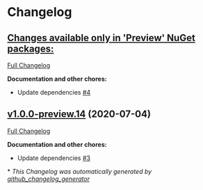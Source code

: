 # Changelog

## [**Changes available only in 'Preview' NuGet packages:**](https://github.com/nanoframework/lib-nanoFramework.M5Stack/tree/HEAD)

[Full Changelog](https://github.com/nanoframework/lib-nanoFramework.M5Stack/compare/v1.0.0-preview.14...HEAD)

**Documentation and other chores:**

- Update dependencies [\#4](https://github.com/nanoframework/lib-nanoFramework.M5Stack/pull/4)

## [v1.0.0-preview.14](https://github.com/nanoframework/lib-nanoFramework.M5Stack/tree/v1.0.0-preview.14) (2020-07-04)

[Full Changelog](https://github.com/nanoframework/lib-nanoFramework.M5Stack/compare/94b85bc7ac8353d293055b1b2d9ce6d930f5bc52...v1.0.0-preview.14)

**Documentation and other chores:**

- Update dependencies [\#3](https://github.com/nanoframework/lib-nanoFramework.M5Stack/pull/3)



\* *This Changelog was automatically generated by [github_changelog_generator](https://github.com/github-changelog-generator/github-changelog-generator)*
